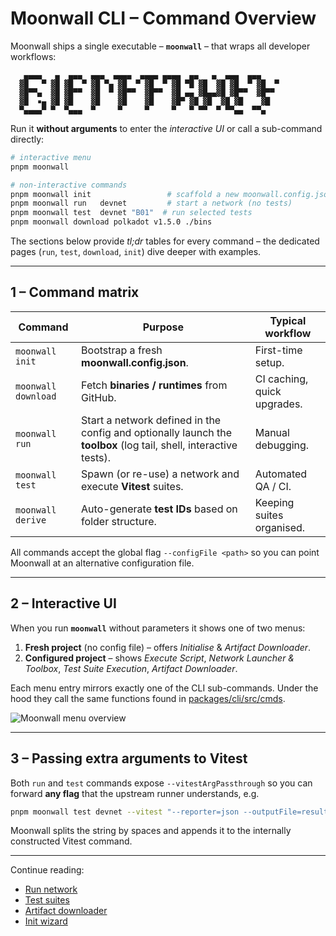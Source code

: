 # Moonwall CLI – Command Overview

Moonwall ships a single executable – **`moonwall`** – that wraps all developer workflows:

```
   ▄▄▄▄   ▄  ▄▄▄  ▄▄▄  ▄▄▄▄  ▄▄▄▄ ▄▄▄▄  ▄▄   ▄  ▄▄▄  ▄▄▄
  ▓█   ▀ ▓█ ▓█  ▀ ▓█ ▀▄ ▓█  ▀ ▓█  ▀ ▓█ ▀█ ▓█  ▓█ ▓█  ▀ ▓█  ▀
  ▓█▀▀▄  ▓█ ▓█▀▀  ▓█  ▀ ▓█▀▀  ▓█▀▀  ▓█ ▄▄ ▓█▄▄▓█ ▓█▀▀  ▓█▀▀
  ▓█  ▪▄ ▓█ ▓█    ▓█    ▓█    ▓█    ▓█▀ ▓█ ▓█  ▓█ ▓█    ▓█
  ▀▄▄▄▄▀ ▀  ▀▄▄▄  ▀     ▀     ▀     ▀   ▀ ▀▀  ▀ ▀▀▄▄  ▀▀▄
```

Run it **without arguments** to enter the *interactive UI* or call a sub-command directly:

```bash
# interactive menu
pnpm moonwall

# non-interactive commands
pnpm moonwall init                 # scaffold a new moonwall.config.json
pnpm moonwall run   devnet         # start a network (no tests)
pnpm moonwall test  devnet "B01"  # run selected tests
pnpm moonwall download polkadot v1.5.0 ./bins
```

The sections below provide *tl;dr* tables for every command – the dedicated pages (`run`, `test`, `download`, `init`) dive deeper with examples.

---

## 1 – Command matrix

| Command            | Purpose                                     | Typical workflow |
|--------------------|---------------------------------------------|------------------|
| `moonwall init`    | Bootstrap a fresh **moonwall.config.json**. | First-time setup. |
| `moonwall download`| Fetch **binaries / runtimes** from GitHub.   | CI caching, quick upgrades. |
| `moonwall run`     | Start a network defined in the config and optionally launch the **toolbox** (log tail, shell, interactive tests). | Manual debugging. |
| `moonwall test`    | Spawn (or re-use) a network and execute **Vitest** suites. | Automated QA / CI. |
| `moonwall derive`  | Auto-generate **test IDs** based on folder structure. | Keeping suites organised. |

All commands accept the global flag `--configFile <path>` so you can point Moonwall at an alternative configuration file.

---

## 2 – Interactive UI

When you run **`moonwall`** without parameters it shows one of two menus:

1. **Fresh project** (no config file) – offers *Initialise* & *Artifact Downloader*.
2. **Configured project** – shows *Execute Script*, *Network Launcher & Toolbox*, *Test Suite Execution*, *Artifact Downloader*.

Each menu entry mirrors exactly one of the CLI sub-commands.  Under the hood they call the same functions found in [packages/cli/src/cmds](https://github.com/Moonsong-Labs/moonwall/tree/main/packages/cli/src/cmds).

![Moonwall menu overview](/astromoon.png)

---

## 3 – Passing extra arguments to Vitest

Both `run` and `test` commands expose `--vitestArgPassthrough` so you can forward **any flag** that the upstream runner understands, e.g.

```bash
pnpm moonwall test devnet --vitest "--reporter=json --outputFile=results.json"
```

Moonwall splits the string by spaces and appends it to the internally constructed Vitest command.

---

Continue reading:

* [Run network](/guide/cmd/run)
* [Test suites](/guide/cmd/test)
* [Artifact downloader](/guide/cmd/download)
* [Init wizard](/guide/cmd/init)
